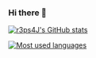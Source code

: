 ### Hi there 👋

[![r3ps4J's GitHub stats](https://github-readme-stats-r3ps4j.vercel.app/api?username=r3ps4j&count_private=true&show_icons=true&hide=issues&theme=github_dark&hide_border=true)](https://github.com/r3ps4j)

[![Most used languages](https://github-readme-stats-r3ps4j.vercel.app/api/top-langs/?username=r3ps4j&theme=github_dark&hide_border=true&layout=compact&hide=jupyter%20notebook&exclude_repo=github-readme-stats,FXrace_server-data,FXproject_server-data)](https://github.com/r3ps4j)

<!--
**r3ps4J/r3ps4j** is a ✨ _special_ ✨ repository because its `README.md` (this file) appears on your GitHub profile.

Here are some ideas to get you started:

- 🔭 I’m currently working on ...
- 🌱 I’m currently learning ...
- 👯 I’m looking to collaborate on ...
- 🤔 I’m looking for help with ...
- 💬 Ask me about ...
- 📫 How to reach me: ...
- 😄 Pronouns: ...
- ⚡ Fun fact: ...
-->
